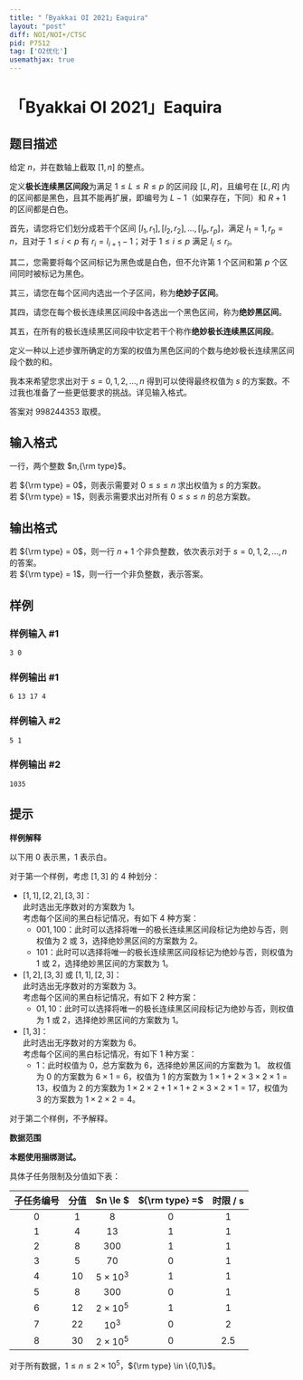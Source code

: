 ```yaml
---
title: "「Byakkai OI 2021」Eaquira"
layout: "post"
diff: NOI/NOI+/CTSC
pid: P7512
tag: ['O2优化']
usemathjax: true
---
```


# 「Byakkai OI 2021」Eaquira
## 题目描述

给定 $n$，并在数轴上截取 $[1,n]$ 的整点。

定义**极长连续黑区间段**为满足 $1 \le L \le R \le p$ 的区间段 $[L,R]$，且编号在 $[L,R]$ 内的区间都是黑色，且其不能再扩展，即编号为 $L-1$（如果存在，下同）和 $R+1$ 的区间都是白色。

首先，请您将它们划分成若干个区间 $[l_1,r_1],[l_2,r_2],\dots,[l_p,r_p]$，满足 $l_1=1,r_p = n$，且对于 $1 \le i < p$ 有 $r_i = l_{i+1}-1$；对于 $1 \le i \le p$ 满足 $l_i \le r_i$。  

其二，您需要将每个区间标记为黑色或是白色，但不允许第 $1$ 个区间和第 $p$ 个区间同时被标记为黑色。

其三，请您在每个区间内选出一个子区间，称为**绝妙子区间**。

其四，请您在每个极长连续黑区间段中各选出一个黑色区间，称为**绝妙黑区间**。

其五，在所有的极长连续黑区间段中钦定若干个称作**绝妙极长连续黑区间段**。

定义一种以上述步骤所确定的方案的权值为黑色区间的个数与绝妙极长连续黑区间段个数的和。

我本来希望您求出对于 $s = 0,1,2,\dots,n$ 得到可以使得最终权值为 $s$ 的方案数。不过我也准备了一些更低要求的挑战。详见输入格式。

答案对 $998244353$ 取模。
## 输入格式

一行，两个整数 $n,{\rm type}$。

若 ${\rm type} = 0$，则表示需要对 $0 \le s \le n$ 求出权值为 $s$ 的方案数。  
若 ${\rm type} = 1$，则表示需要求出对所有 $0 \le s \le n$ 的总方案数。
## 输出格式

若 ${\rm type} = 0$，则一行 $n+1$ 个非负整数，依次表示对于 $s = 0,1,2,\dots,n$ 的答案。  
若 ${\rm type} = 1$，则一行一个非负整数，表示答案。
## 样例

### 样例输入 #1
```
3 0
```
### 样例输出 #1
```
6 13 17 4
```
### 样例输入 #2
```
5 1
```
### 样例输出 #2
```
1035
```
## 提示

**样例解释**

以下用 $0$ 表示黑，$1$ 表示白。

对于第一个样例，考虑 $[1,3]$ 的 $4$ 种划分：
- $[1,1],[2,2],[3,3]$：  
  此时选出无序数对的方案数为 $1$。  
  考虑每个区间的黑白标记情况，有如下 $4$ 种方案： 
    - $001,100$：此时可以选择将唯一的极长连续黑区间段标记为绝妙与否，则权值为 $2$ 或 $3$，选择绝妙黑区间的方案数为 $2$。
    - $101$：此时可以选择将唯一的极长连续黑区间段标记为绝妙与否，则权值为 $1$ 或 $2$，选择绝妙黑区间的方案数为 $1$。
- $[1,2],[3,3]$ 或 $[1,1],[2,3]$：  
  此时选出无序数对的方案数为 $3$。  
  考虑每个区间的黑白标记情况，有如下 $2$ 种方案：
    - $01,10$：此时可以选择将唯一的极长连续黑区间段标记为绝妙与否，则权值为 $1$ 或 $2$，选择绝妙黑区间的方案数为 $1$。
- $[1,3]$：  
  此时选出无序数对的方案数为 $6$。  
  考虑每个区间的黑白标记情况，有如下 $1$ 种方案：
    - $1$：此时权值为 $0$，总方案数为 $6$，选择绝妙黑区间的方案数为 $1$。
故权值为 $0$ 的方案数为 $6 \times 1 = 6$，权值为 $1$ 的方案数为 $1 \times 1 + 2 \times 3 \times 2 \times 1 = 13$，权值为 $2$ 的方案数为 $1 \times 2 \times 2 + 1 \times 1 + 2 \times 3 \times 2 \times 1 = 17$，权值为 $3$ 的方案数为 $1 \times 2 \times 2 = 4$。

对于第二个样例，不予解释。

**数据范围**

**本题使用捆绑测试。**

具体子任务限制及分值如下表：

|子任务编号|分值|$n \le $|${\rm type} =$|时限 / s|
|:-:|:-:|:-:|:-:|:-:|
|$0$|$1$|$8$|$0$|$1$|
|$1$|$4$|$13$|$1$|$1$|
|$2$|$8$|$300$|$1$|$1$|
|$3$|$5$|$70$|$0$|$1$|
|$4$|$10$|$5 \times 10^3$|$1$|$1$|
|$5$|$8$|$300$|$0$|$1$|
|$6$|$12$|$2 \times 10^5$|$1$|$1$|
|$7$|$22$|$10^3$|$0$|$2$|
|$8$|$30$|$2 \times 10^5$|$0$|$2.5$|

对于所有数据，$1 \le n \le 2 \times 10^5$，${\rm type} \in \{0,1\}$。
